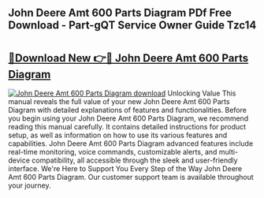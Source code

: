 ## John Deere Amt 600 Parts Diagram PDf Free Download - Part-gQT Service Owner Guide Tzc14

# <h2><a href="http://dfjti4k.blite.top/?on=John+Deere+Amt+600+Parts+Diagram">🔗Download New 👉🔴 John Deere Amt 600 Parts Diagram</a></h2>

[![John Deere Amt 600 Parts Diagram download](https://i.imgur.com/lujVjoI.png)](http://dfjti4k.blite.top/?on=John+Deere+Amt+600+Parts+Diagram)
Unlocking Value This manual reveals the full value of your new John Deere Amt 600 Parts Diagram with detailed explanations of features and functionalities. Before you begin using your John Deere Amt 600 Parts Diagram, we recommend reading this manual carefully. It contains detailed instructions for product setup, as well as information on how to use its various features and capabilities. John Deere Amt 600 Parts Diagram advanced features include real-time monitoring, voice commands, customizable alerts, and multi-device compatibility, all accessible through the sleek and user-friendly interface. We're Here to Support You Every Step of the Way John Deere Amt 600 Parts Diagram. Our customer support team is available throughout your journey.
